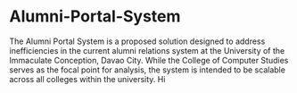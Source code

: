 # Alumni-Portal-System
The Alumni Portal System is a proposed solution designed to address inefficiencies in the current alumni relations system at the University of the Immaculate Conception, Davao City. While the College of Computer Studies serves as the focal point for analysis, the system is intended to be scalable across all colleges within the university.
Hi